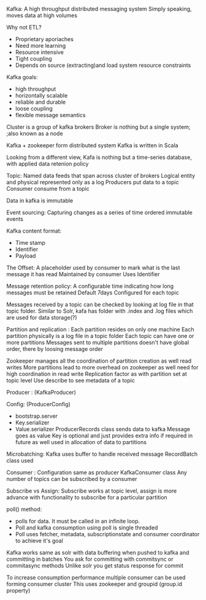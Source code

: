 Kafka: 
A high throughput distributed messaging system
Simply speaking, moves data at high volumes

Why not ETL? 
- Proprietary aporiaches
- Need more learning
- Resource intensive  
- Tight coupling
- Depends on source (extracting)and load system resource constraints
 
Kafka goals: 
- high throughput
- horizontally scalable 
- reliable and durable 
- loose coupling 
- flexible message semantics 

Cluster is a group of kafka brokers
Broker is nothing but a single system; ;also known as a node

Kafka + zookeeper form distributed system 
Kafka is written in Scala

Looking from a different view, Kafa is nothing but a time-series database, with applied data retenion policy

Topic: 
Named data feeds that span across cluster of brokers 
Logical entity and physical represented only as a log
Producers put data to a topic 
Consumer consume from a topic

Data in kafka is immutable 

Event sourcing: 
Capturing changes as a series of time ordered immutable events 

Kafka content format: 
- Time stamp
- Identifier 
- Payload 

The Offset: 
A placeholder used by consumer to mark what is the last message it has read 
Maintained by consumer 
Uses Identifier 

Message retention policy: 
A configurable time indicating how long messages must be retained 
Default 7days
Configured for each topic 

Messages received by a topic can be checked by looking at log file in that topic folder. 
Similar to Solr, kafa has folder with .index and .log files which are used for data storage(?)

Partition and replication :
Each partition resides on only one machine 
Each partition physically is a log file in a topic folder 
Each topic can have one or more partitions 
Messages sent to multiple partitions doesn't have global order, there by loosing message order 

Zookeeper manages all the coordination of partition creation as well read writes
More partitions lead to more overhead on zookeeper as well need for high coordination in read write 
Replication factor as with partition set at topic level 
Use describe to see metadata of a topic 


Producer : (KafkaProducer)

Config: (ProducerConfig)
- bootstrap.server
- Key.serializer
- Value.serializer
ProducerRecords class sends data to kafka
Message goes as value 
Key is optional and just provides extra info if required in future as well used in allocation of data to partitions

Microbatching: 
Kafka uses buffer to handle received message
RecordBatch class used

Consumer :
Configuration same as producer
KafkaConsumer class 
Any number of topics can be subscribed by a consumer

Subscribe vs Assign:
Subscribe works at topic level, assign is more advance with functionality to subscribe for a particular partition 

poll() method:
- polls for data. It must be called in an infinite loop. 
- Poll and kafka consumption using poll is single threaded
- Poll uses fetcher, metadata, subscriptionstate and consumer coordinator to achieve it's goal

Kafka works same as solr with data buffering when pushed to kafka and committing in batches
You ask for committing with commitsync or commitasync methods 
Unlike solr you get status response for commit


To increase consumption performance multiple consumer can be used forming consumer cluster 
This uses zookeeper and groupid (group.id property) 

